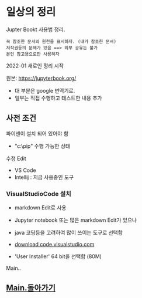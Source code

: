 # 일상의 정리

Jupter Bookt 사용법 정리.

```{note}
꼭 참조한 문서의 원천을 표시하자. (내가 참조한 문서)
저작권등의 문제가 있음 ==> 외부 공유는 불가
본인 참고용으로만 사용하자
```




2022-01 새로인 정리 시작

원본: https://jupyterbook.org/
- 대 부분은 google 변역기로.
- 일부는 직접 수행하고 테스트한 내용 추가



## 사전 조건

파이센이 설치 되어 있어야 함
- "c:\pip" 수행 가능한 상태

수정 Edit
- VS Code
- Intellij : 지금 사용중인 도구

### VisualStudioCode 설치

- markdown Edit로 사용
- Jupyter notebook 또는 많은 markdown Edit가 있으나
- java 코딩등을 고려하여 많이 쓰이는 도구로 선택함

- [download code.visualstudio.com](https://code.visualstudio.com/download)
- 'User Installer' 64 bit을 선택함 (80M)

       
Main..

<a class="reference internal" href="../../../index.html">
     <H2>Main.돌아가기</H2>
</a>